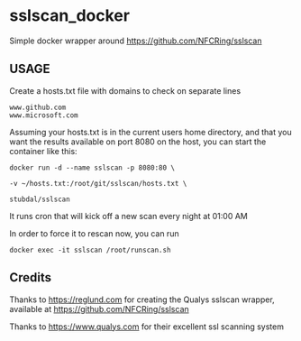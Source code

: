# sslscan_docker
Simple docker wrapper around https://github.com/NFCRing/sslscan

## USAGE

Create a hosts.txt file with domains to check on separate lines

```
www.github.com
www.microsoft.com
```

Assuming your hosts.txt is in the current users home directory, and that you want the results available on port 8080 on the host, you can start the container like this:

`docker run -d --name sslscan -p 8080:80 \`

`-v ~/hosts.txt:/root/git/sslscan/hosts.txt \` 

`stubdal/sslscan`

It runs cron that will kick off a new scan every night at 01:00 AM

In order to force it to rescan now, you can run

`docker exec -it sslscan /root/runscan.sh`


## Credits

Thanks to https://reglund.com for creating the Qualys sslscan wrapper, available at https://github.com/NFCRing/sslscan

Thanks to https://www.qualys.com for their excellent ssl scanning system
